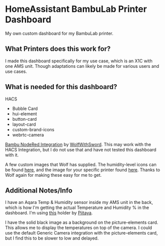 # HomeAssistant BambuLab Printer Dashboard

My own custom dashboard for my BambuLab printer.

## What Printers does this work for?

I made this dashboard specifically for my use case, which is an X1C with one AMS unit. Though adaptations can likely be made for various users and use cases.

## What is needed for this dashboard?

HACS
* Bubble Card
* hui-element
* button-card
* layout-card
* custom-brand-icons
* webrtc-camera


[Bambu NodeRed Integration](https://github.com/WolfwithSword/Bambu-HomeAssistant-Flows/tree/main) by [WolfWithSword](https://www.wolfwithsword.com). This may work with the HACS Integration, but I do not use that and have not tested this dashboard with it.

A few custom images that Wolf has supplied. The humidity-level icons can be found [here](https://github.com/WolfwithSword/Bambu-HomeAssistant-Flows/tree/main/files/media/custom_icons), and the image for your specific printer found [here](https://github.com/WolfwithSword/Bambu-HomeAssistant-Flows/tree/main/files/media/www/media/bambuprinter). Thanks to Wolf again for making these easy for me to get.

## Additional Notes/Info
I have an Aqara Temp & Humidity sensor inside my AMS unit in the back, which is how I'm getting the actual Temperature and Humidity % in the dashboard. I'm using [this](https://makerworld.com/en/models/687462?from=search#profileId-616147) holder by [Piitaya](https://makerworld.com/en/@Piitaya).

I have the solid black image as a background on the picture-elements card. This allows me to display the temperatures on top of the camera. I could use the default Generic Camera integration with the picture-elements card, but I find this to be slower to low and delayed.